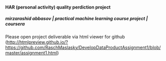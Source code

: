 #### HAR (personal activity) quality perdiction project
##### mirzarashid abbasov | practical machine learning course project | coursera

Please open project deliverable via html viewer for github 
(http://htmlpreview.github.io/?https://github.com/RaschMaslasky/DevelopDataProductAssignment1/blob/master/assignment1.html)
